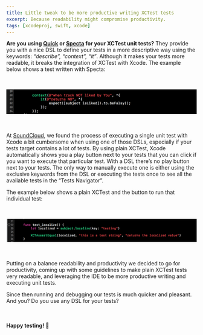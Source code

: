 ```yaml
---
title: Little tweak to be more productive writing XCTest tests
excerpt: Because readability might compromise productivity.
tags: [xcodeproj, swift, xcode]
---
```


**Are you using [Quick](https://github.com/quick/quick) or [Specta](https://github.com/specta/specta) for your XCTest unit tests?** They provide you with a nice DSL to define your tests in a more descriptive way using the keywords: *“describe”, “context”, “it”*. Although it makes your tests more readable, it breaks the integration of XCTest with Xcode. The example below shows a test written with Specta:

<br/>

![An example of a test using Specta](images/xctest-specta.png)

<br/>

At [SoundCloud](https://soundcloud.com), we found the process of executing a single unit test with Xcode a bit cumbersome when using one of those DSLs, especially if your tests target contains a lot of tests. By using plain XCTest, Xcode automatically shows you a play button next to your tests that you can click if you want to execute that particular test. With a DSL there’s no play button next to your tests. The only way to manually execute one is either using the exclusive keywords from the DSL or executing the tests once to see all the available tests in the “Tests Navigator”.

The example below shows a plain XCTest and the button to run that individual test:

<br/>

![An example of a test using plain XCTest](images/xctest-plain.png)

<br/>

Putting on a balance readability and productivity we decided to go for productivity, coming up with some guidelines to make plain XCTest tests very readable, and leveraging the IDE to be more productive writing and executing unit tests.

Since then running and debugging our tests is much quicker and pleasant.
And you? Do you use any DSL for your tests?

<br><br>
**Happy testing!** :tada:

